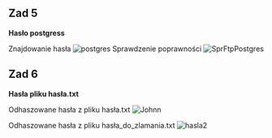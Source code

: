 ## Zad 5
**Hasło postgress**

Znajdowanie hasła
![postgres](https://user-images.githubusercontent.com/56591106/71308493-8eefce00-23fd-11ea-9a0d-cb2dc30ffbb5.PNG)
Sprawdzenie poprawności
![SprFtpPostgres](https://user-images.githubusercontent.com/56591106/71309064-d4af9500-2403-11ea-8a88-29fc28575780.PNG)

## Zad 6
**Hasła pliku hasła.txt**

Odhaszowane hasła z pliku hasła.txt 
![Johnn](https://user-images.githubusercontent.com/56591106/71308492-8e573780-23fd-11ea-9655-f4775027d3e1.PNG)


Odhaszowane hasła z pliku hasła_do_zlamania.txt 
![hasla2](https://user-images.githubusercontent.com/56591106/71309232-d7ab8500-2405-11ea-9515-541b2d3593cd.PNG)
